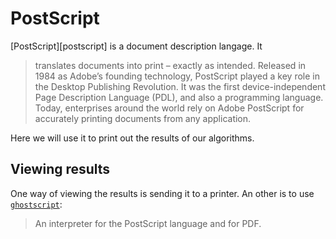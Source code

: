 # PostScript
[PostScript][postscript] is a document description langage. It

> translates documents into print – exactly as intended. Released in 1984 as
> Adobe’s founding technology, PostScript played a key role in the Desktop
> Publishing Revolution. It was the first device-independent Page Description
> Language (PDL), and also a programming language. Today, enterprises around the
> world rely on Adobe PostScript for accurately printing documents from any
> application.

Here we will use it to print out the results of our algorithms.

## Viewing results
One way of viewing the results is sending it to a printer. An other is to use
[`ghostscript`][ghostscript]: 

> An interpreter for the PostScript language and for PDF.

[postcript]: https://www.adobe.com/products/postscript.html
[ghostscript]: https://www.ghostscript.com/
